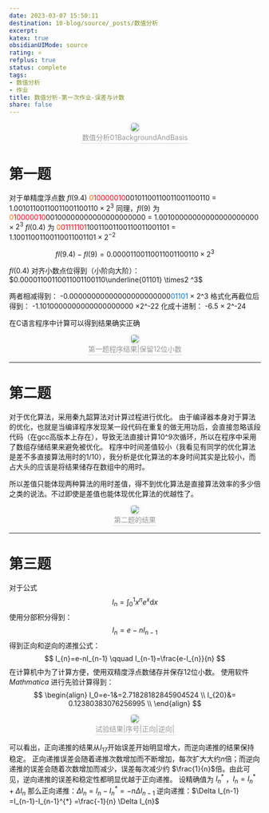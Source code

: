 ```yaml
---
date: 2023-03-07 15:50:11
destination: 10-blog/source/_posts/数值分析
excerpt: 
katex: true
obsidianUIMode: source
rating: ⭐
refplus: true
status: complete 
tags:  
- 数值分析 
- 作业 
title: 数值分析-第一次作业-误差与计数
share: false
---
```


<center>
    <img style="border-radius: 0.3125em;
    box-shadow: 0 2px 4px 0 rgba(34,36,38,.12),0 2px 10px 0 rgba(34,36,38,.08);"
    src="https://search.pstatic.net/common?src=https://i.imgur.com/4srVzJ2.png">
    <br>
    <div style="color:orange; border-bottom: 1px solid #d9d9d9;
    display: inline-block;
    color: #999;
    padding: 2px;">数值分析01BackgroundAndBasis
    </div>
</center>

# 第一题
对于单精度浮点数 $fl(9.4)$ 
<font color=#ED7001>0</font><font color=#FF0211>10000010</font>00101100110011001100110 = $1.00101100110011001100110 \times 2^3$ 
同理，$fl(9)$ 为
<font color=#ED7001>0</font><font color=#FF0211>10000010</font>00100000000000000000000 = $1.00100000000000000000000 \times 2^3$
$fl(0.4)$ 为
<font color=#ED7001>0</font><font color=#FF0211>01111101</font>10011001100110011001101 = $1.10011001100110011001101 \times 2^ {-2}$

$$fl(9.4)-fl(9)=0.00001100110011001100110 \times 2^3$$

$fl(0.4)$ 对齐小数点位得到（小阶向大阶）：
$0.00001100110011001100110\underline{01101} \times2 ^3$ 

两者相减得到：
-0.00000000000000000000000<font color=#0077D8>01101</font> × 2^3
格式化再截位后得到：
-1.1010000000000000000000 ×2^-22
化成十进制：
-6.5 × 2^-24

在C语言程序中计算可以得到结果确实正确

<center>
    <img style="border-radius: 0.3125em;
    box-shadow: 0 2px 4px 0 rgba(34,36,38,.12),0 2px 10px 0 rgba(34,36,38,.08);"
    src="https://search.pstatic.net/common?src=https://i.imgur.com/nlP1yya.png">
    <br>
    <div style="color:orange; border-bottom: 1px solid #d9d9d9;
    display: inline-block;
    color: #999;
    padding: 2px;">第一题程序结果|保留12位小数
    </div>
</center>


****
# 第二题

对于优化算法，采用秦九韶算法对计算过程进行优化。
由于编译器本身对于算法的优化，也就是当编译程序发现某一段代码在重复的做无用功后，会直接忽略该段代码（在gcc高版本上存在），导致无法直接计算10^9次循环，所以在程序中采用了数组存储结果来避免被优化。
程序中时间差值较小（我看见有同学的优化算法是差不多直接算法用时的1/10），我分析是优化算法的本身时间其实是比较小，而占大头的应该是将结果储存在数组中的用时。

所以差值只能体现两种算法的用时差值，得不到优化算法是直接算法效率的多少倍之类的说法。不过即使是差值也能体现优化算法的优越性了。

<center>
    <img style="border-radius: 0.3125em;
    box-shadow: 0 2px 4px 0 rgba(34,36,38,.12),0 2px 10px 0 rgba(34,36,38,.08);"
    src="https://search.pstatic.net/common?src=https://i.imgur.com/ncRA4bL.png">
    <br>
    <div style="color:orange; border-bottom: 1px solid #d9d9d9;
    display: inline-block;
    color: #999;
    padding: 2px;">第二题的结果
    </div>
</center>


****

# 第三题
对于公式 
$$I_{n}=\int_{0}^{1}x^{n}e^{x}\mathrm{d} x$$
使用分部积分得到：
$$I_{n}=e-nI_{n-1}$$
得到正向和逆向的递推公式：
$$
I_{n}=e-nI_{n-1} \qquad I_{n-1}=\frac{e-I_{n}}{n}
$$
在计算机中为了计算方便，使用双精度浮点数储存并保存12位小数。
使用软件*Mathmatica* 进行先验计算得到：
$$
\begin{align}
I_0=e-1&=2.71828182845904524 \\
I_{20}&= 0.12380383076256995 \\
\end{align}
$$

<center>
    <img style="border-radius: 0.3125em;
    box-shadow: 0 2px 4px 0 rgba(34,36,38,.12),0 2px 10px 0 rgba(34,36,38,.08);"
    src="https://search.pstatic.net/common?src=https://i.imgur.com/k4IF30s.png">
    <br>
    <div style="color:orange; border-bottom: 1px solid #d9d9d9;
    display: inline-block;
    color: #999;
    padding: 2px;">试验结果|序号|正向|逆向|
    </div>
</center>

可以看出，正向递推的结果从$I_{17}$开始误差开始明显增大，而逆向递推的结果保持稳定。
正向递推误差会随着递推次数增加而不断增加，每次扩大大约$n$倍；而逆向递推的误差会随着次数增加而减少，误差每次减少约 $\frac{1}{n}$倍。由此可见，逆向递推的误差和稳定性都明显优越于正向递推。
设精确值为 $I_{n}^{*}$ ，$I_{n}=I_{n}^{*}+\Delta I_{n}$ 
那么正向递推：$\Delta I_{n}= I_{n}-I_{n}^{*} =-n \Delta I_{n-1}$ 
逆向递推：$\Delta I_{n-1} =I_{n-1}-I_{n-1}^{*} =\frac{-1}{n} \Delta I_{n}$

